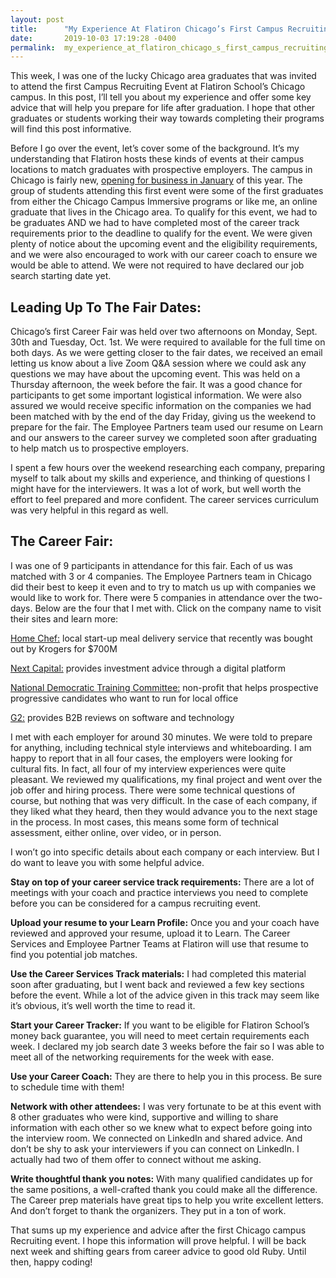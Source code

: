 ```yaml
---
layout: post
title:      "My Experience At Flatiron Chicago’s First Campus Recruiting Event"
date:       2019-10-03 17:19:28 -0400
permalink:  my_experience_at_flatiron_chicago_s_first_campus_recruiting_event
---
```



This week, I was one of the lucky Chicago area graduates that was invited to attend the first Campus Recruiting Event at Flatiron School’s Chicago campus.  In this post, I’ll tell you about my experience and offer some key advice that will help you prepare for life after graduation.  I hope that other graduates or students working their way towards completing their programs will find this post informative.

Before I go over the event, let’s cover some of the background.  It’s my understanding that Flatiron hosts these kinds of events at their campus locations to match graduates with prospective employers.  The campus in Chicago is fairly new, [opening for business in January](https://www.americaninno.com/chicago/inno-news-chicago/inside-the-flatiron-schools-new-chicago-campus/) of this year.  The group of students attending this first event were some of the first graduates from either the Chicago Campus Immersive programs or like me, an online graduate that lives in the Chicago area.  To qualify for this event, we had to be graduates AND we had to have completed most of the career track requirements prior to the deadline to qualify for the event.  We were given plenty of notice about the upcoming event and the eligibility requirements, and we were also encouraged to work with our career coach to ensure we would be able to attend.  We were not required to have declared our job search starting date yet.  


## Leading Up To The Fair Dates: 

Chicago’s first Career Fair was held over two afternoons on Monday, Sept. 30th and Tuesday, Oct. 1st.  We were required to available for the full time on both days.  As we were getting closer to the fair dates, we received an email letting us know about a live Zoom Q&A session where we could ask any questions we may have about the upcoming event.  This was held on a Thursday afternoon, the week before the fair.  It was a good chance for participants to get some important logistical information.  We were also assured we would receive specific information on the companies we had been matched with by the end of the day Friday, giving us the weekend to prepare for the fair.  The Employee Partners team used our resume on Learn and our answers to the career survey we completed soon after graduating to help match us to prospective employers.

I spent a few hours over the weekend researching each company, preparing myself to talk about my skills and experience, and thinking of questions I might have for the interviewers.  It was a lot of work, but well worth the effort to feel prepared and more confident.  The career services curriculum was very helpful in this regard as well.  

## The Career Fair:

I was one of 9 participants in attendance for this fair.  Each of us was matched with 3 or 4 companies.  The Employee Partners team in Chicago did their best to keep it even and to try to match us up with companies we would like to work for.  There were 5 companies in attendance over the two-days.  Below are the four that I met with.  Click on the company name to visit their sites and learn more:

[Home Chef:](https://www.homechef.com/) local start-up meal delivery service that recently was bought out by Krogers for $700M

[Next Capital:](https://nextcapital.com/#/) provides investment advice through a digital platform

[National Democratic Training Committee:](https://traindemocrats.org/) non-profit that helps prospective progressive candidates who want to run for local office

[G2:](https://www.g2.com/) provides B2B reviews on software and technology

I met with each employer for around 30 minutes.  We were told to prepare for anything, including technical style interviews and whiteboarding.  I am happy to report that in all four cases, the employers were looking for cultural fits.  In fact, all four of my interview experiences were quite pleasant.  We reviewed my qualifications, my final project and went over the job offer and hiring process.  There were some technical questions of course, but nothing that was very difficult.  In the case of each company, if they liked what they heard, then they would advance you to the next stage in the process.  In most cases, this means some form of technical assessment, either online, over video, or in person.  

I won’t go into specific details about each company or each interview.  But I do want to leave you with some helpful advice.  

**Stay on top of your career service track requirements:** There are a lot of meetings with your coach and practice interviews you need to complete before you can be considered for a campus recruiting event.

**Upload your resume to your Learn Profile:** Once you and your coach have reviewed and approved your resume, upload it to Learn.  The Career Services and Employee Partner Teams at Flatiron will use that resume to find you potential job matches.  

**Use the Career Services Track materials:** I had completed this material soon after graduating, but I went back and reviewed a few key sections before the event.  While a lot of the advice given in this track may seem like it’s obvious, it’s well worth the time to read it.  

**Start your Career Tracker:** If you want to be eligible for Flatiron School’s money back guarantee, you will need to meet certain requirements each week.  I declared my job search date 3 weeks before the fair so I was able to meet all of the networking requirements for the week with ease. 

**Use your Career Coach:** They are there to help you in this process.  Be sure to schedule time with them!

**Network with other attendees:** I was very fortunate to be at this event with 8 other graduates who were kind, supportive and willing to share information with each other so we knew what to expect before going into the interview room.  We connected on LinkedIn and shared advice.  And don’t be shy to ask your interviewers if you can connect on LinkedIn.  I actually had two of them offer to connect without me asking.  

**Write thoughtful thank you notes:** With many qualified candidates up for the same positions, a well-crafted thank you could make all the difference.  The Career prep materials have great tips to help you write excellent letters.  And don’t forget to thank the organizers.  They put in a ton of work.

That sums up my experience and advice after the first Chicago campus Recruiting event.  I hope this information will prove helpful.  I will be back next week and shifting gears from career advice to good old Ruby.  Until then, happy coding!

